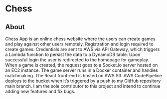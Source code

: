 # Chess

## About

Chess App is an online chess website where the users can create games
and play against other users remotely. Registration and login required to create games.
Credentials are sent to AWS via API Gateway, which triggers a Lambda function to persist the
data to a DynamoDB table. Upon successful login the user is redirected to the homepage for
gameplay. When a game is created, the request goes to a Socket.io server hosted on an EC2
instance. The game server runs in a Docker container and handles matchmaking. The React
front-end is hosted on AWS S3. AWS CodePipeline deploys to the bucket when it’s triggered by a
push to my GitHub repository main branch. I am the sole contributor to this project and intend to
continue adding new features and fix bugs.

